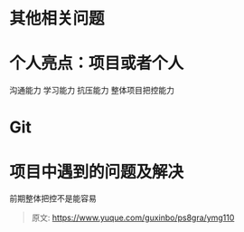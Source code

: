 # 其他相关问题


# 个人亮点：项目或者个人
沟通能力
学习能力
抗压能力
整体项目把控能力

# Git

# 项目中遇到的问题及解决
前期整体把控不是能容易



> 原文: <https://www.yuque.com/guxinbo/ps8gra/ymg110>